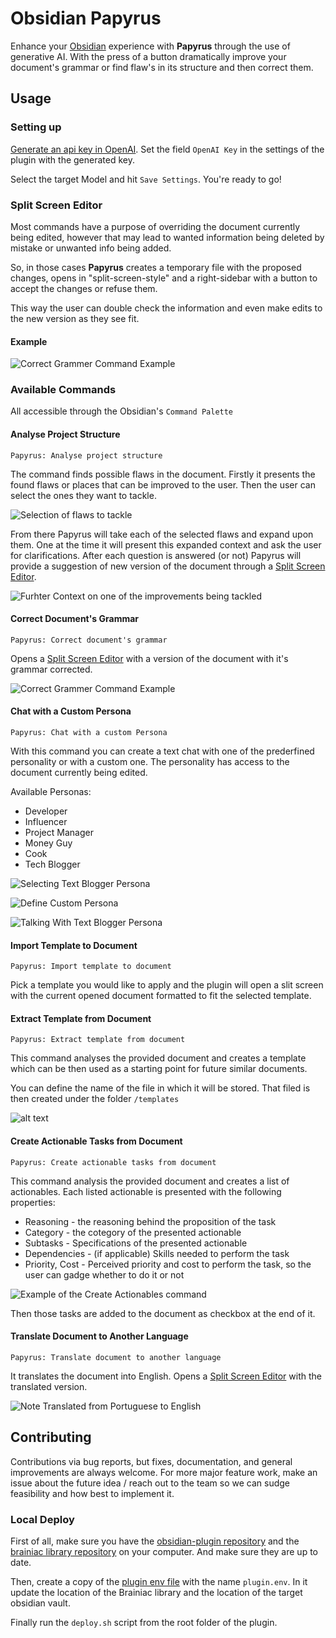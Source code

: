 # Obsidian Papyrus

Enhance your [Obsidian](https://github.com/blacksmithgu/obsidian-dataview?tab=readme-ov-file) experience with **Papyrus** through the use of generative AI. With the press of a button dramatically improve your document's grammar or find flaw's in its structure and then correct them.

## Usage

### Setting up

[Generate an api key in OpenAI](https://platform.openai.com/api-keys). Set the field `OpenAI Key` in the settings of the plugin with the generated key.

Select the target Model and hit `Save Settings`. You're ready to go!

### Split Screen Editor

Most commands have a purpose of overriding the document currently being edited, however that may lead to wanted information being deleted by mistake or unwanted info being added. 

So, in those cases **Papyrus** creates a temporary file with the proposed changes, opens in "split-screen-style" and a right-sidebar with a button to accept the changes or refuse them.

This way the user can double check the information and even make edits to the new version as they see fit.

#### Example

![Correct Grammer Command Example](docs/img/CorrectGrammar.example.png)

### Available Commands

All accessible through the Obsidian's `Command Palette`

#### Analyse Project Structure

`Papyrus: Analyse project structure`

The command finds possible flaws in the document. Firstly it presents the found flaws or places that can be improved to the user. Then the user can select the ones they want to tackle.

![Selection of flaws to tackle](docs/img/SelectionOfFailsInProjectStructure.png)

From there Papyrus will take each of the selected flaws and expand upon them. One at the time it will present this expanded context and ask the user for clarifications. After each question is answered (or not) Papyrus will provide a suggestion of new version of the document through a [Split Screen Editor](#split-screen-editor).

![Furhter Context on one of the improvements being tackled](docs/img/SpecificProjectStructureExpand.png)

#### Correct Document's Grammar

`Papyrus: Correct document's grammar`

Opens a [Split Screen Editor](#split-screen-editor) with a version of the document with it's grammar corrected.

![Correct Grammer Command Example](docs/img/CorrectGrammar.example.png)

#### Chat with a Custom Persona

`Papyrus: Chat with a custom Persona`

With this command you can create a text chat with one of the prederfined personality or with a custom one. The personality has access to the document currently being edited.

Available Personas:
- Developer
- Influencer
- Project Manager
- Money Guy
- Cook
- Tech Blogger

![Selecting Text Blogger Persona](docs/img/SelectTextBloggerPersona.example.png)

![Define Custom Persona](docs/img/CustomPersona.example.png)

![Talking With Text Blogger Persona](docs/img/ChattingWithTextBloggerPersona.example.png)

#### Import Template to Document

`Papyrus: Import template to document`

Pick a template you would like to apply and the plugin will open a slit screen with the current opened document formatted to fit the selected template.

#### Extract Template from Document

`Papyrus: Extract template from document`

This command analyses the provided document and creates a template which can be then used as a starting point for future similar documents.

You can define the name of the file in which it will be stored. That filed is then created under the folder `/templates`

![alt text](docs/img/ExtractTemplatePrompt_example.png)

#### Create Actionable Tasks from Document

`Papyrus: Create actionable tasks from document`

This command analysis the provided document and creates a list of actionables. Each listed actionable is presented with the following properties:
- Reasoning - the reasoning behind the proposition of the task
- Category - the cotegory of the presented actionable
- Subtasks - Specifications of the presented actionable
- Dependencies - (if applicable) Skills needed to perform the task
- Priority, Cost - Perceived priority and cost to perform the task, so the user can gadge whether to do it or not

![Example of the Create Actionables command](docs/img/ActionableExample.png)

Then those tasks are added to the document as checkbox at the end of it.

#### Translate Document to Another Language

`Papyrus: Translate document to another language`

It translates the document into English. Opens a [Split Screen Editor](#split-screen-editor) with the translated version.

![Note Translated from Portuguese to English](docs/img/TranslateDocumentToAnotherLanguage.example.png)

## Contributing

Contributions via bug reports, but fixes, documentation, and general improvements are always welcome. For more major feature work, make an issue about the future idea / reach out to the team so we can sudge feasibility and how best to implement it.

### Local Deploy

First of all, make sure you have the [obsidian-plugin repository](https://github.com/Papyrus-doc-ai/papyrus-obsidian) and the [brainiac library repository](https://github.com/Papyrus-doc-ai/papyrus-brainiac) on your computer. And make sure they are up to date.

Then, create a copy of the [plugin env file](deploy/plugin.env.example) with the name `plugin.env`. In it update the location of the Brainiac library and the location of the target obsidian vault.

Finally run the `deploy.sh` script from the root folder of the plugin.
